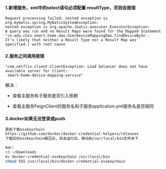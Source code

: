#### 1.新增服务，xml中的select语句必须配置 resultType，否则会报错

```
Request processing failed; nested exception is org.mybatis.spring.MyBatisSystemException: 
nested exception is org.apache.ibatis.executor.ExecutorException: 
A query was run and no Result Maps were found for the Mapped Statement 
'cn.edu.chzu.smart.home.dao.UserDeviceMappingDao.findDeviceBySn'.  
It's likely that neither a Result Type nor a Result Map was specified.] with root cause
```

#### 2.服务之间调用报错

```
"com.netflix.client.ClientException: Load balancer does not have available server for client:
 smart-home-device-mapping-service"
```

解决：

* 查看主服务和子服务是否引入依赖

* 查看主服务FeignClient的服务名和子服务application.yml服务名是否相同

#### 3.docker如果无法登录或push

```bash
更新下载osxkeychain
https://github.com/docker/docker-credential-helpers/releases 
下载后的osxkeychain解压后，双击运行后，移动到/usr/local/bin文件夹下

mac:
cd ~/Downloads
mv docker-credential-osxkeychain /usr/local/bin
chmod 555 /usr/local/bin/docker-credential-osxkeychain
```




